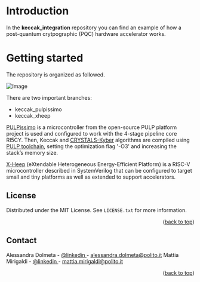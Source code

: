 # Introduction

In the **keccak_integration** repository you can find an example of how a post-quantum crytpographic (PQC) hardware accelerator works. 



# Getting started
The repository is organized as followed. 

![Image](https://github.com/vlsi-lab/keccak_integration/blob/main/repo_org.png)

There are two important branches:
* keccak_pulpissimo
* keccak_xheep

[PULPissimo](https://github.com/pulp-platform/pulpissimo.git) is a microcontroller from the open-source PULP platform project is used and configured to work with the 4-stage pipeline core RI5CY. Then, Keccak and [CRYSTALS-Kyber](https://github.com/PQClean/PQClean/tree/master/crypto_kem) algorithms are compiled using [PULP toolchain](https://github.com/pulp-platform/pulp-riscv-gnu-toolchain), setting the optimization flag '-O3' and increasing the
stack’s memory size.

[X-Heep](https://github.com/esl-epfl/x-heep.git) (eXtendable Heterogeneous Energy-Efficient Platform) is a RISC-V microcontroller described in SystemVerilog that can be configured to target small and tiny platforms as well as extended to support accelerators.

<!-- LICENSE -->
## License
Distributed under the MIT License. See `LICENSE.txt` for more information.
<p align="right">(<a href="#readme-top">back to top</a>)</p>



<!-- CONTACT -->
## Contact
Alessandra Dolmeta - [@linkedin ]([https://twitter.com/your_username](https://www.linkedin.com/in/alessandra-dolmeta-4884301a3/)) - alessandra.dolmeta@polito.it
Mattia Mirigaldi -  [@linkedin ]([[https://twitter.com/your_username](https://www.linkedin.com/in/alessandra-dolmeta-4884301a3/)](https://www.linkedin.com/in/mattia-mirigaldi-8109b9201/)) - mattia.mirigaldi@polito.it

<p align="right">(<a href="#readme-top">back to top</a>)</p>

